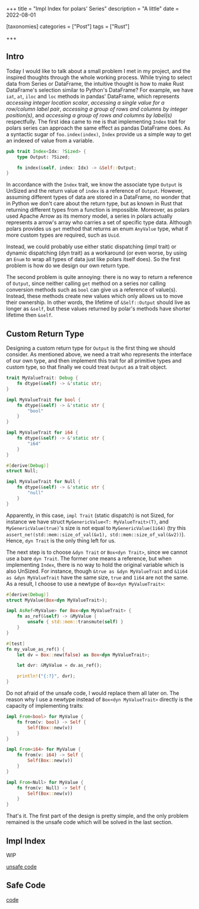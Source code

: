 +++
title = "Impl Index for polars' Series"
description = "A little"
date = 2022-08-01

[taxonomies]
categories = ["Post"]
tags = ["Rust"]

+++

## Intro

Today I would like to talk about a small problem I met in my project, and the inspired thoughts through the whole working process. While trying to select data from Series or DataFrame, the intuitive thought is how to make Rust DataFrame's selection similar to Python's DataFrame? For example, we have `iat`, `at`, `iloc` and `loc` methods in pandas' DataFrame, which represents _accessing integer location scalar_, _accessing a single value for a row/column label pair_, _accessing a group of rows and columns by integer position(s)_, and _accessing a group of rows and columns by label(s)_ respectfully. The first idea came to me is that implementing `Index` trait for polars series can approach the same effect as pandas DataFrame does. As a syntactic sugar of `foo.index(index)`, `Index` provide us a simple way to get an indexed of value from a variable.

```rust
pub trait Index<Idx: ?Sized> {
    type Output: ?Sized;

    fn index(&self, index: Idx) -> &Self::Output;
}
```

In accordance with the `Index` trait, we know the associate type `Output` is UnSized and the return value of `index` is a reference of `Output`. However, assuming different types of data are stored in a DataFrame, no wonder that in Python we don't care about the return type, but as known in Rust that returning different types from a function is impossible. Moreover, as polars used Apache Arrow as its memory model, a series in polars actually represents a arrow's array who carries a set of specific type data. Although polars provides us `get` method that returns an enum `AnyValue` type, what if more custom types are required, such as `Uuid`.

Instead, we could probably use either static dispatching (impl trait) or dynamic dispatching (dyn trait) as a workaround (or even worse, by using an `Enum` to wrap all types of data just like polars itself does). So the first problem is how do we design our own return type.

The second problem is quite annoying: there is no way to return a reference of `Output`, since neither calling `get` method on a series nor calling conversion methods such as `bool` can give us a reference of value(s). Instead, these methods create new values which only allows us to move their ownership. In other words, the lifetime of `&Self::Output` should live as longer as `&self`, but these values returned by polar's methods have shorter lifetime then `&self`.

## Custom Return Type

Designing a custom return type for `Output` is the first thing we should consider. As mentioned above, we need a trait who represents the interface of our own type, and then implement this trait for all primitive types and custom type, so that finally we could treat `Output` as a trait object.

```rust
trait MyValueTrait: Debug {
    fn dtype(&self) -> &'static str;
}

impl MyValueTrait for bool {
    fn dtype(&self) -> &'static str {
        "bool"
    }
}

impl MyValueTrait for i64 {
    fn dtype(&self) -> &'static str {
        "i64"
    }
}

#[derive(Debug)]
struct Null;

impl MyValueTrait for Null {
    fn dtype(&self) -> &'static str {
        "null"
    }
}
```

Apparently, in this case, `impl Trait` (static dispatch) is not Sized, for instance we have struct `MyGenericValue<T: MyValueTrait>(T)`, and `MyGenericValue(true)`'s size is not equal to `MyGenericValue(1i64)` (try this `assert_ne!(std::mem::size_of_val(&v1), std::mem::size_of_val(&v2))`). Hence, `dyn Trait` is the only thing left for us.

The next step is to choose `&dyn Trait` or `Box<dyn Trait>`, since we cannot use a bare `dyn Trait`. The former one means a reference, but when implementing `Index`, there is no way to hold the original variable which is also UnSized. For instance, though `&true as &dyn MyValueTrait` and `&1i64 as &dyn MyValueTrait` have the same size, `true` and `1i64` are not the same. As a result, I choose to use a newtype of `Box<dyn MyValueTrait>`:

```rust
#[derive(Debug)]
struct MyValue(Box<dyn MyValueTrait>);

impl AsRef<MyValue> for Box<dyn MyValueTrait> {
    fn as_ref(&self) -> &MyValue {
        unsafe { std::mem::transmute(self) }
    }
}

#[test]
fn my_value_as_ref() {
    let dv = Box::new(false) as Box<dyn MyValueTrait>;

    let dvr: &MyValue = dv.as_ref();

    println!("{:?}", dvr);
}
```

Do not afraid of the unsafe code, I would replace them all later on. The reason why I use a newtype instead of `Box<dyn MyValueTrait>` directly is the capacity of implementing traits:

```rust
impl From<bool> for MyValue {
    fn from(v: bool) -> Self {
        Self(Box::new(v))
    }
}

impl From<i64> for MyValue {
    fn from(v: i64) -> Self {
        Self(Box::new(v))
    }
}

impl From<Null> for MyValue {
    fn from(v: Null) -> Self {
        Self(Box::new(v))
    }
}
```

That's it. The first part of the design is pretty simple, and the only problem remained is the unsafe code which will be solved in the last section.

## Impl Index

WIP

[unsafe code](https://github.com/Jacobbishopxy/jotting/blob/master/polars-prober/src/unsafe_index.rs)

## Safe Code

[code](https://github.com/Jacobbishopxy/jotting/blob/master/polars-prober/src/index.rs)
